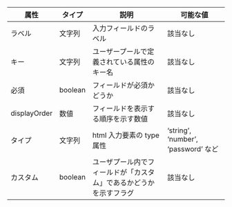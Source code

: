 <table>
  <thead>
    <tr>
      <th>属性</th>
      <th>タイプ</th>
      <th>説明</th>
      <th>可能な値</th>
    </tr>
  </thead>
  <tbody>
    <tr>
      <td data-column="Attribute">ラベル</td>
      <td data-column="Type">文字列</td>
      <td data-column="Description">入力フィールドのラベル</td>
      <td data-column="Possible Values">該当なし</td>
    </tr>
    <tr>
        <td data-column="Attribute">キー</td>
        <td data-column="Type">文字列</td>
        <td data-column="Description">ユーザープールで定義されている属性のキー名</td>
        <td data-column="Possible Values">該当なし</td>
    </tr>
    <tr>
        <td data-column="Attribute">必須</td>
        <td data-column="Type">boolean</td>
        <td data-column="Description">フィールドが必須かどうか</td>
        <td data-column="Possible Values">該当なし</td>
    </tr>
    <tr>
        <td data-column="Attribute">displayOrder</td>
        <td data-column="Type">数値</td>
        <td data-column="Description">フィールドを表示する順序を示す数値</td>
        <td data-column="Possible Values">該当なし</td>
    </tr>
    <tr>
        <td data-column="Attribute">タイプ</td>
        <td data-column="Type">文字列</td>
        <td data-column="Description">html 入力要素の type 属性</td>
        <td data-column="Possible Values">‘string’, ‘number’, ‘password’ など</td>
    </tr>
    <tr>
        <td data-column="Attribute">カスタム</td>
        <td data-column="Type">boolean</td>
        <td data-column="Description">ユーザプール内でフィールドが「カスタム」であるかどうかを示すフラグ</td>
        <td data-column="Possible Values">該当なし</td>
    </tr>
  </tbody>
</table>